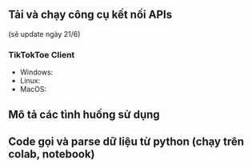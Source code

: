 
## Tải và chạy công cụ kết nối APIs
(sẽ update ngày 21/6) 

### TikTokToe Client
- Windows:  
- Linux:  
- MacOS:  

## Mô tả các tình huống sử dụng


## Code gọi và parse dữ liệu từ python (chạy trên colab, notebook) 




